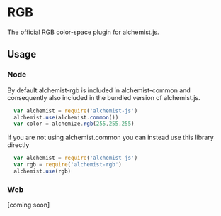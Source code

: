 RGB
===

The official RGB color-space plugin for alchemist.js.

Usage
-----

### Node

By default alchemist-rgb is included in alchemist-common and consequently also
included in the bundled version of alchemist.js.

```js
  var alchemist = require('alchemist-js')
  alchemist.use(alchemist.common())
  var color = alchemize.rgb(255,255,255)
```

If you are not using alchemist.common you can instead use this library directly

```js
  var alchemist = require('alchemist-js')
  var rgb = require('alchemist-rgb')
  alchemist.use(rgb)
```

### Web

[coming soon]
